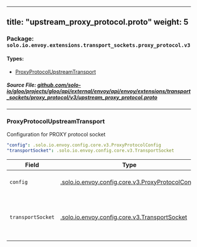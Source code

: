 
---
title: "upstream_proxy_protocol.proto"
weight: 5
---

<!-- Code generated by solo-kit. DO NOT EDIT. -->


### Package: `solo.io.envoy.extensions.transport_sockets.proxy_protocol.v3` 
#### Types:


- [ProxyProtocolUpstreamTransport](#proxyprotocolupstreamtransport)
  



##### Source File: [github.com/solo-io/gloo/projects/gloo/api/external/envoy/api/envoy/extensions/transport_sockets/proxy_protocol/v3/upstream_proxy_protocol.proto](https://github.com/solo-io/gloo/blob/main/projects/gloo/api/external/envoy/api/envoy/extensions/transport_sockets/proxy_protocol/v3/upstream_proxy_protocol.proto)





---
### ProxyProtocolUpstreamTransport

 
Configuration for PROXY protocol socket

```yaml
"config": .solo.io.envoy.config.core.v3.ProxyProtocolConfig
"transportSocket": .solo.io.envoy.config.core.v3.TransportSocket

```

| Field | Type | Description |
| ----- | ---- | ----------- | 
| `config` | [.solo.io.envoy.config.core.v3.ProxyProtocolConfig](../../../../../../../config/core/v3/proxy_protocol.proto.sk/#proxyprotocolconfig) | The PROXY protocol settings. |
| `transportSocket` | [.solo.io.envoy.config.core.v3.TransportSocket](../../../../../../../config/core/v3/base.proto.sk/#transportsocket) | The underlying transport socket being wrapped. |





<!-- Start of HubSpot Embed Code -->
<script type="text/javascript" id="hs-script-loader" async defer src="//js.hs-scripts.com/5130874.js"></script>
<!-- End of HubSpot Embed Code -->
